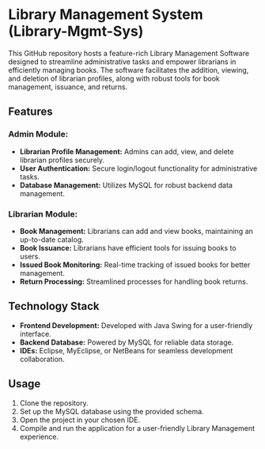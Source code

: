 # Library Management System (Library-Mgmt-Sys)

This GitHub repository hosts a feature-rich Library Management Software designed to streamline administrative tasks and empower librarians in efficiently managing books. The software facilitates the addition, viewing, and deletion of librarian profiles, along with robust tools for book management, issuance, and returns.

## Features

### Admin Module:
- **Librarian Profile Management:** Admins can add, view, and delete librarian profiles securely.
- **User Authentication:** Secure login/logout functionality for administrative tasks.
- **Database Management:** Utilizes MySQL for robust backend data management.

### Librarian Module:
- **Book Management:** Librarians can add and view books, maintaining an up-to-date catalog.
- **Book Issuance:** Librarians have efficient tools for issuing books to users.
- **Issued Book Monitoring:** Real-time tracking of issued books for better management.
- **Return Processing:** Streamlined processes for handling book returns.

## Technology Stack

- **Frontend Development:** Developed with Java Swing for a user-friendly interface.
- **Backend Database:** Powered by MySQL for reliable data storage.
- **IDEs:** Eclipse, MyEclipse, or NetBeans for seamless development collaboration.

## Usage

1. Clone the repository.
2. Set up the MySQL database using the provided schema.
3. Open the project in your chosen IDE.
4. Compile and run the application for a user-friendly Library Management experience.


